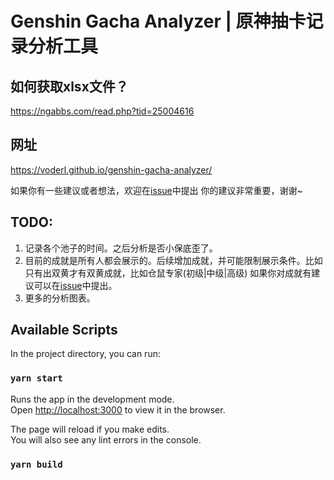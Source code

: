 # Genshin Gacha Analyzer | 原神抽卡记录分析工具

## 如何获取xlsx文件？
https://ngabbs.com/read.php?tid=25004616

## 网址
https://voderl.github.io/genshin-gacha-analyzer/

如果你有一些建议或者想法，欢迎在[issue](https://github.com/voderl/genshin-gacha-analyzer/issues)中提出
你的建议非常重要，谢谢~

## TODO:
1. 记录各个池子的时间。之后分析是否小保底歪了。
2. 目前的成就是所有人都会展示的。后续增加成就，并可能限制展示条件。比如只有出双黄才有双黄成就，比如仓鼠专家(初级|中级|高级)
   如果你对成就有建议可以在[issue](https://github.com/voderl/genshin-gacha-analyzer/issues)中提出。
3. 更多的分析图表。

## Available Scripts

In the project directory, you can run:

### `yarn start`

Runs the app in the development mode.\
Open [http://localhost:3000](http://localhost:3000) to view it in the browser.

The page will reload if you make edits.\
You will also see any lint errors in the console.

### `yarn build`


